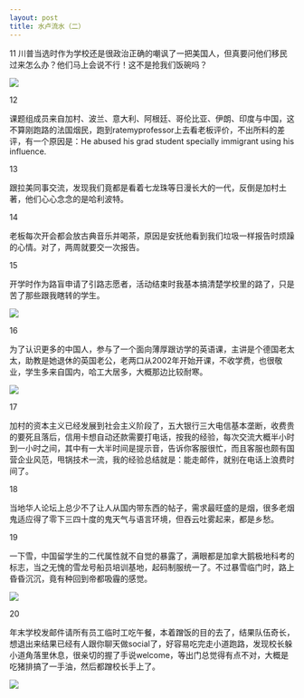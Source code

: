```yaml
---
layout: post
title: 水卢流水（二）
---
```


11
川普当选时作为学校还是很政治正确的嘲讽了一把美国人，但真要问他们移民过来怎么办？他们马上会说不行！这不是抢我们饭碗吗？

![](http://yufree.github.io/blogcn/figure/waterloo2.JPG)


12

课题组成员来自加村、波兰、意大利、阿根廷、哥伦比亚、伊朗、印度与中国，这不算刚跑路的法国烟民，跑到ratemyprofessor上去看老板评价，不出所料的差评，有一个原因是：He abused his grad student specially immigrant using his influence.

13

跟拉美同事交流，发现我们竟都是看着七龙珠等日漫长大的一代，反倒是加村土著，他们心心念念的是哈利波特。

14

老板每次开会都会放古典音乐并喝茶，原因是安抚他看到我们垃圾一样报告时烦躁的心情。对了，两周就要交一次报告。

15

开学时作为路盲申请了引路志愿者，活动结束时我基本搞清楚学校里的路了，只是苦了那些跟我瞎转的学生。


![](http://yufree.github.io/blogcn/figure/waterloo1.JPG)

16

为了认识更多的中国人，参与了一个面向薄厚跟访学的英语课，主讲是个德国老太太，助教是她退休的英国老公，老两口从2002年开始开课，不收学费，也很敬业，学生多来自国内，哈工大居多，大概那边比较耐寒。

![](http://yufree.github.io/blogcn/figure/waterloo4.JPG)


17

加村的资本主义已经发展到社会主义阶段了，五大银行三大电信基本垄断，收费贵的要死且落后，信用卡想自动还款需要打电话，按我的经验，每次交流大概半小时到一小时之间，其中有一大半时间是提示音，告诉你客服很忙，而且客服也颇有国营企业风范，甩锅技术一流，我的经验总结就是：能走邮件，就别在电话上浪费时间了。

18

当地华人论坛上总少不了让人从国内带东西的帖子，需求最旺盛的是烟，很多老烟鬼适应得了零下三四十度的鬼天气与语言环境，但吞云吐雾起来，都是乡愁。

19

一下雪，中国留学生的二代属性就不自觉的暴露了，满眼都是加拿大鹅极地科考的标志，当之无愧的雪龙号船员培训基地，起码制服统一了。不过暴雪临门时，路上昏昏沉沉，竟有种回到帝都吸霾的感觉。

![](http://yufree.github.io/blogcn/figure/waterloo5.JPG)

20

年末学校发邮件请所有员工临时工吃午餐，本着蹭饭的目的去了，结果队伍奇长，想退出来结果已经有人跟你聊天做social了，好容易吃完走小道跑路，发现校长躲小道角落里休息，很亲切的握了手说welcome，等出门总觉得有点不对，大概是吃猪排搞了一手油，然后都蹭校长手上了。

![](http://yufree.github.io/blogcn/figure/waterloo3.JPG)
